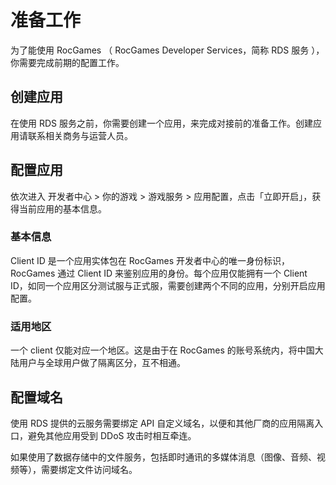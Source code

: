 # 准备工作

为了能使用 RocGames （ RocGames Developer Services，简称 RDS 服务 ），你需要完成前期的配置工作。

## 创建应用

在使用 RDS 服务之前，你需要创建一个应用，来完成对接前的准备工作。创建应用请联系相关商务与运营人员。

## 配置应用

依次进入 开发者中心 > 你的游戏 > 游戏服务 > 应用配置，点击「立即开启」，获得当前应用的基本信息。


### 基本信息

Client ID 是一个应用实体包在 RocGames 开发者中心的唯一身份标识， RocGames 通过 Client ID 来鉴别应用的身份。每个应用仅能拥有一个 Client ID，如同一个应用区分测试服与正式服，需要创建两个不同的应用，分别开启应用配置。

### 适用地区

一个 client 仅能对应一个地区。这是由于在 RocGames 的账号系统内，将中国大陆用户与全球用户做了隔离区分，互不相通。

## 配置域名

使用 RDS 提供的云服务需要绑定 API 自定义域名，以便和其他厂商的应用隔离入口，避免其他应用受到 DDoS 攻击时相互牵连。

如果使用了数据存储中的文件服务，包括即时通讯的多媒体消息（图像、音频、视频等），需要绑定文件访问域名。


